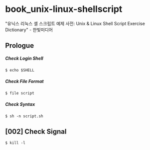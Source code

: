 # book_unix-linux-shellscript
"유닉스 리눅스 셸 스크립트 예제 사전: Unix &amp; Linux Shell Script Exercise Dictionary" - 한빛미디어 

## Prologue
##### Check Login Shell
    $ echo $SHELL
    
##### Check File Format  
    $ file script
    
##### Check Syntax  
    $ sh -n script.sh
    
## [002] Check Signal
    $ kill -l